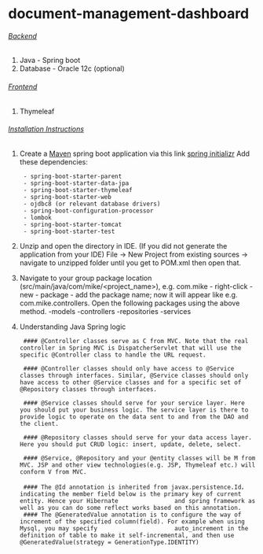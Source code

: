 # document-management-dashboard
###### <ins>Backend</ins>
1. Java - Spring boot
2. Database - Oracle 12c (optional)

###### <ins>Frontend</ins>
1. Thymeleaf

###### <ins>Installation Instructions</ins>
1. Create a [Maven](https://maven.apache.org/what-is-maven.html) spring boot application via this link [spring initializr](https://start.spring.io/) Add these dependencies:

        - spring-boot-starter-parent
        - spring-boot-starter-data-jpa
        - spring-boot-starter-thymeleaf
        - spring-boot-starter-web
        - ojdbc8 (or relevant database drivers)
        - spring-boot-configuration-processor
        - lombok
        - spring-boot-starter-tomcat
        - spring-boot-starter-test
      
2. Unzip and open the directory in IDE. (If you did not generate the application from your IDE)
        File -> New Project from existing sources -> navigate to unzipped folder until you get to POM.xml then open that.

3. Navigate to your group package location (src/main/java/com/mike/<project_name>), e.g. com.mike - right-click - new - package - add the package name;
        now it will appear like e.g. com.mike.controllers. Open the following packages using the above method.
        -models
        -controllers
        -repositories
        -services
        
4. Understanding Java Spring logic

        #### @Controller classes serve as C from MVC. Note that the real controller in Spring MVC is DispatcherServlet that will use the specific @Controller class to handle the URL request.

        #### @Controller classes should only have access to @Service classes through interfaces. Similar, @Service classes should only have access to other @Service classes and for a specific set of @Repository classes through interfaces.

        #### @Service classes should serve for your service layer. Here you should put your business logic. The service layer is there to provide logic to operate on the data sent to and from the DAO and the client.

        #### @Repository classes should serve for your data access layer. Here you should put CRUD logic: insert, update, delete, select.

        #### @Service, @Repository and your @entity classes will be M from MVC. JSP and other view technologies(e.g. JSP, Thymeleaf etc.) will conform V from MVC.

        #### The @Id annotation is inherited from javax.persistence.Id， indicating the member field below is the primary key of current entity. Hence your Hibernate                and spring framework as well as you can do some reflect works based on this annotation.
        #### The @GeneratedValue annotation is to configure the way of increment of the specified column(field). For example when using Mysql, you may specify                      auto_increment in the definition of table to make it self-incremental, and then use @GeneratedValue(strategy = GenerationType.IDENTITY)


        
        


